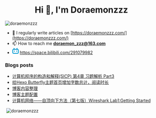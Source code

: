 <!--

### Hi there 👋

**Doraemonzzz/Doraemonzzz** is a ✨ _special_ ✨ repository because its `README.md` (this file) appears on your GitHub profile.

Here are some ideas to get you started:

- 🔭 I’m currently working on ...
- 🌱 I’m currently learning ...
- 👯 I’m looking to collaborate on ...
- 🤔 I’m looking for help with ...
- 💬 Ask me about ...
- 📫 How to reach me: ...
- 😄 Pronouns: ...
- ⚡ Fun fact: ...
-->



<h1 align="center">Hi 👋, I'm Doraemonzzz</h1>
<p align="left"> <img src="https://komarev.com/ghpvc/?username=doraemonzzz&label=Profile%20views&color=0e75b6&style=flat" alt="doraemonzzz" /> </p>

- 📝 I regularly write articles on [https://doraemonzzz.com/](https://doraemonzzz.com/)
- 📫 How to reach me **doraemon_zzz@163.com**
- ![](./bilibili.png) https://space.bilibili.com/291079982

### Blogs posts
<!-- BLOG-POST-LIST:START -->
- [计算机程序的构造和解释(SICP) 第4章 习题解析 Part3](http://www.doraemonzzz.com/2021/06/14/2021-6-14-%E8%AE%A1%E7%AE%97%E6%9C%BA%E7%A8%8B%E5%BA%8F%E7%9A%84%E6%9E%84%E9%80%A0%E5%92%8C%E8%A7%A3%E9%87%8A(SICP)-%E7%AC%AC4%E7%AB%A0-%E4%B9%A0%E9%A2%98%E8%A7%A3%E6%9E%90-Part3/)
- [给Hexo Butterfly主题首页增加字数总计，阅读时长](http://www.doraemonzzz.com/2021/06/13/2021-6-13-%E7%BB%99Hexo-Butterfly%E4%B8%BB%E9%A2%98%E9%A6%96%E9%A1%B5%E5%A2%9E%E5%8A%A0%E5%AD%97%E6%95%B0%E6%80%BB%E8%AE%A1%EF%BC%8C%E9%98%85%E8%AF%BB%E6%97%B6%E9%95%BF/)
- [博客内容整理](http://www.doraemonzzz.com/2021/06/12/2021-6-12-%E5%8D%9A%E5%AE%A2%E5%86%85%E5%AE%B9%E6%95%B4%E7%90%86/)
- [博客主题配置](http://www.doraemonzzz.com/2021/06/12/2021-6-12-%E5%8D%9A%E5%AE%A2%E9%85%8D%E7%BD%AE/)
- [计算机网络——自顶向下方法（第七版）Wireshark Lab1:Getting Started](http://www.doraemonzzz.com/2021/06/09/2021-6-9-%E8%AE%A1%E7%AE%97%E6%9C%BA%E7%BD%91%E7%BB%9C%E2%80%94%E2%80%94%E8%87%AA%E9%A1%B6%E5%90%91%E4%B8%8B%E6%96%B9%E6%B3%95%EF%BC%88%E7%AC%AC%E4%B8%83%E7%89%88%EF%BC%89Wireshark-Lab1-Getting-Started/)
<!-- BLOG-POST-LIST:END -->

<p>&nbsp;<img align="center" src="https://github-readme-stats.vercel.app/api?username=doraemonzzz&show_icons=true&locale=en" alt="doraemonzzz" /></p>